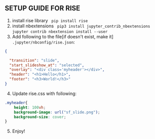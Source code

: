 ## SETUP GUIDE FOR RISE
1. install rise library
``` pip install rise```
2. install nbextensions
``` pip3 install jupyter_contrib_nbextensions```
```jupyter contrib nbextension install --user```
3. Add following to the file[if doesn't exist, make it]  `.jupyter/nbconfig/rise.json`:
```json
{

  "transition": "slide",
  "start_slideshow_at": "selected",
  "overlay": "<div class='myheader'></div>",
  "header": "<h1>Hello</h1>",
  "footer": "<h3>World!</h3>"
}
```
4. Update rise.css with following:
```css
.myheader{
    height: 100vh;
    background-image: url("sf_slide.png");
    background-size: cover;
}
```
5. Enjoy!

